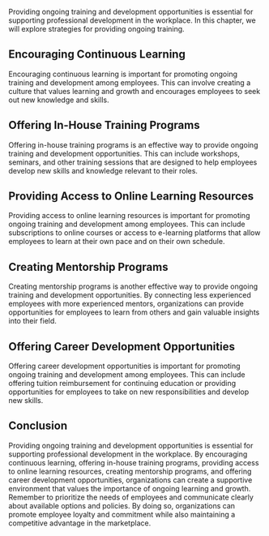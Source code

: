 
Providing ongoing training and development opportunities is essential for supporting professional development in the workplace. In this chapter, we will explore strategies for providing ongoing training.

Encouraging Continuous Learning
-------------------------------

Encouraging continuous learning is important for promoting ongoing training and development among employees. This can involve creating a culture that values learning and growth and encourages employees to seek out new knowledge and skills.

Offering In-House Training Programs
-----------------------------------

Offering in-house training programs is an effective way to provide ongoing training and development opportunities. This can include workshops, seminars, and other training sessions that are designed to help employees develop new skills and knowledge relevant to their roles.

Providing Access to Online Learning Resources
---------------------------------------------

Providing access to online learning resources is important for promoting ongoing training and development among employees. This can include subscriptions to online courses or access to e-learning platforms that allow employees to learn at their own pace and on their own schedule.

Creating Mentorship Programs
----------------------------

Creating mentorship programs is another effective way to provide ongoing training and development opportunities. By connecting less experienced employees with more experienced mentors, organizations can provide opportunities for employees to learn from others and gain valuable insights into their field.

Offering Career Development Opportunities
-----------------------------------------

Offering career development opportunities is important for promoting ongoing training and development among employees. This can include offering tuition reimbursement for continuing education or providing opportunities for employees to take on new responsibilities and develop new skills.

Conclusion
----------

Providing ongoing training and development opportunities is essential for supporting professional development in the workplace. By encouraging continuous learning, offering in-house training programs, providing access to online learning resources, creating mentorship programs, and offering career development opportunities, organizations can create a supportive environment that values the importance of ongoing learning and growth. Remember to prioritize the needs of employees and communicate clearly about available options and policies. By doing so, organizations can promote employee loyalty and commitment while also maintaining a competitive advantage in the marketplace.

